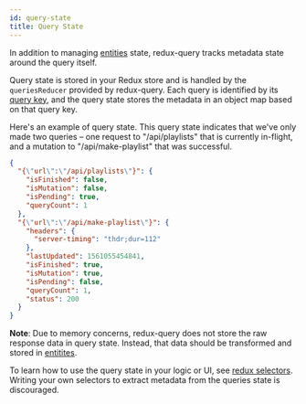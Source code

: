 ```yaml
---
id: query-state
title: Query State
---
```


In addition to managing [entities](entities) state, redux-query tracks metadata state around the query itself.

Query state is stored in your Redux store and is handled by the `queriesReducer` provided by redux-query. Each query is identified by its [query key](query-configs#query-keys), and the query state stores the metadata in an object map based on that query key.

Here's an example of query state. This query state indicates that we've only made two queries – one request to "/api/playlists" that is currently in-flight, and a mutation to "/api/make-playlist" that was successful.

```json
{
  "{\"url\":\"/api/playlists\"}": {
    "isFinished": false,
    "isMutation": false,
    "isPending": true,
    "queryCount": 1
  },
  "{\"url\":\"/api/make-playlist\"}": {
    "headers": {
      "server-timing": "thdr;dur=112"
    },
    "lastUpdated": 1561055454841,
    "isFinished": true,
    "isMutation": true,
    "isPending": false,
    "queryCount": 1,
    "status": 200
  }
}
```

**Note**: Due to memory concerns, redux-query does not store the raw response data in query state. Instead, that data should be transformed and stored in [entitites](entities).

To learn how to use the query state in your logic or UI, see [redux selectors](redux-selectors). Writing your own selectors to extract metadata from the queries state is discouraged.

